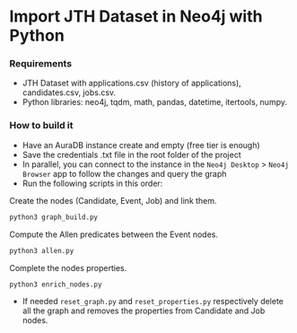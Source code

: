 # Import JTH Dataset in Neo4j with Python

### Requirements

- JTH Dataset with applications.csv (history of applications), candidates.csv, jobs.csv.
- Python libraries: neo4j, tqdm, math, pandas, datetime, itertools, numpy.

### How to build it

- Have an AuraDB instance create and empty (free tier is enough)
- Save the credentials .txt file in the root folder of the project
- In parallel, you can connect to the instance in the `Neo4j Desktop` > `Neo4j Browser` app to follow the changes and query the graph
- Run the following scripts in this order:

Create the nodes (Candidate, Event, Job) and link them.

```bash
python3 graph_build.py
```

Compute the Allen predicates between the Event nodes.

```bash
python3 allen.py
```

Complete the nodes properties.

```bash
python3 enrich_nodes.py
```

- If needed `reset_graph.py` and `reset_properties.py` respectively delete all the graph and removes the properties from Candidate and Job nodes.

